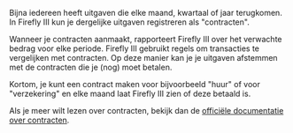 Bijna iedereen heeft uitgaven die elke maand, kwartaal of jaar terugkomen. In Firefly III kun je dergelijke uitgaven registreren als "contracten".

Wanneer je contracten aanmaakt, rapporteert Firefly III over het verwachte bedrag voor elke periode. Firefly III gebruikt regels om transacties te vergelijken met contracten. Op deze manier kan je je uitgaven afstemmen met de contracten die je (nog) moet betalen.

Kortom, je kunt een contract maken voor bijvoorbeeld "huur" of voor "verzekering" en elke maand laat Firefly III zien of deze betaald is.

Als je meer wilt lezen over contracten, bekijk dan de [officiële documentatie over contracten](https://firefly-iii.readthedocs.io/en/latest/advanced/bills.html).